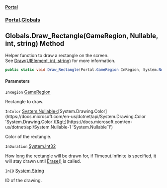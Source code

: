 #### [Portal](index.md 'index')
### [Portal](Portal.md 'Portal').[Globals](Globals.md 'Portal.Globals')

## Globals.Draw_Rectangle(GameRegion, Nullable<Color>, int, string) Method

Helper function to draw a rectangle on the screen. <br/> See [Draw(UIElement, int, string)](Globals.Draw(UIElement,int,string).md 'Portal.Globals.Draw(System.Windows.UIElement, int, string)') for more information.

```csharp
public static void Draw_Rectangle(Portal.GameRegion InRegion, System.Nullable<System.Drawing.Color> InColor=null, int InDuration=-1, string InID="Default");
```
#### Parameters

<a name='Portal.Globals.Draw_Rectangle(Portal.GameRegion,System.Nullable_System.Drawing.Color_,int,string).InRegion'></a>

`InRegion` [GameRegion](GameRegion.md 'Portal.GameRegion')

Rectangle to draw.

<a name='Portal.Globals.Draw_Rectangle(Portal.GameRegion,System.Nullable_System.Drawing.Color_,int,string).InColor'></a>

`InColor` [System.Nullable&lt;](https://docs.microsoft.com/en-us/dotnet/api/System.Nullable-1 'System.Nullable`1')[System.Drawing.Color](https://docs.microsoft.com/en-us/dotnet/api/System.Drawing.Color 'System.Drawing.Color')[&gt;](https://docs.microsoft.com/en-us/dotnet/api/System.Nullable-1 'System.Nullable`1')

Color of the rectangle.

<a name='Portal.Globals.Draw_Rectangle(Portal.GameRegion,System.Nullable_System.Drawing.Color_,int,string).InDuration'></a>

`InDuration` [System.Int32](https://docs.microsoft.com/en-us/dotnet/api/System.Int32 'System.Int32')

How long the rectangle will be drawn for, if Timeout.Infinite is specified, it will stay drawn until [Erase()](Globals.Erase().md 'Portal.Globals.Erase()') is called.

<a name='Portal.Globals.Draw_Rectangle(Portal.GameRegion,System.Nullable_System.Drawing.Color_,int,string).InID'></a>

`InID` [System.String](https://docs.microsoft.com/en-us/dotnet/api/System.String 'System.String')

ID of the drawing.